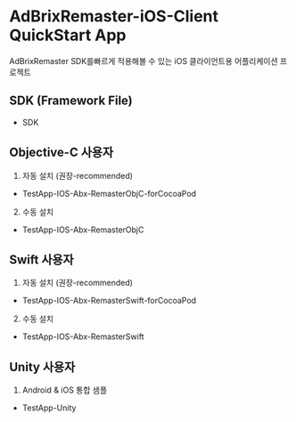 # AdBrixRemaster-iOS-Client QuickStart App

AdBrixRemaster SDK를빠르게 적용해볼 수 있는 iOS 클라이언트용 어플리케이션 프로젝트

## SDK (Framework File)
- SDK 

## Objective-C 사용자
 1. 자동 설치 (권장-recommended)
 - TestApp-IOS-Abx-RemasterObjC-forCocoaPod
 
 2. 수동 설치
 - TestApp-IOS-Abx-RemasterObjC


## Swift 사용자
1. 자동 설치 (권장-recommended)
- TestApp-IOS-Abx-RemasterSwift-forCocoaPod

2. 수동 설치
- TestApp-IOS-Abx-RemasterSwift

## Unity 사용자
1.  Android & iOS 통합 샘플
- TestApp-Unity
